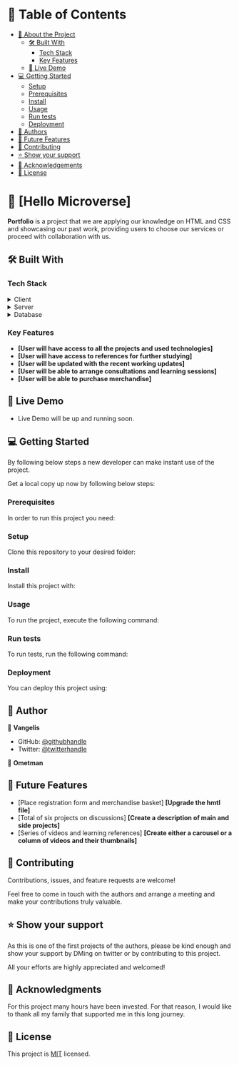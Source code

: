 # 📗 Table of Contents

- [📖 About the Project](#about-project)
  - [🛠 Built With](#built-with)
    - [Tech Stack](#tech-stack)
    - [Key Features](#key-features)
  - [🚀 Live Demo](#live-demo)
- [💻 Getting Started](#getting-started)
  - [Setup](#setup)
  - [Prerequisites](#prerequisites)
  - [Install](#install)
  - [Usage](#usage)
  - [Run tests](#run-tests)
  - [Deployment](#triangular_flag_on_post-deployment)
- [👥 Authors](#authors)
- [🔭 Future Features](#future-features)
- [🤝 Contributing](#contributing)
- [⭐️ Show your support](#support)
- [🙏 Acknowledgements](#acknowledgements)
- [📝 License](#license)

# 📖 [Hello Microverse] <a name="about-project"></a>

**Portfolio** is a project that we are applying our knowledge on HTML and CSS and showcasing our past work, providing users
to choose our services or proceed with collaboration with us.  
## 🛠 Built With <a name="built-with"></a>

### Tech Stack <a name="tech-stack"></a>

<details>
  <summary>Client</summary>
  <ul>
    <li><a href="https://reactjs.org/">React.js</a></li>
  </ul>
</details>

<details>
  <summary>Server</summary>
  <ul>
    <li><a href="https://expressjs.com/">Express.js</a></li>
  </ul>
</details>

<details>
<summary>Database</summary>
  <ul>
    <li><a href="https://www.postgresql.org/">PostgreSQL</a></li>
  </ul>
</details>

### Key Features <a name="key-features"></a>

- **[User will have access to all the projects and used technologies]**
- **[User will have access to references for further studying]**
- **[User will be updated with the recent working updates]**
- **[User will be able to arrange consultations and learning sessions]**
- **[User will be able to purchase merchandise]**

## 🚀 Live Demo <a name="live-demo"></a>

- Live Demo will be up and running soon.

## 💻 Getting Started <a name="getting-started"></a>

By following below steps a new developer can make instant use of the project.

Get a local copy up now by following below steps:

### Prerequisites

In order to run this project you need:

<!--
Example command:

```sh
 gem install rails
```
 -->

### Setup

Clone this repository to your desired folder:

<!--
Example commands:

```sh
  cd my-folder
  git clone git@github.com:myaccount/my-project.git
```
--->

### Install

Install this project with:

<!--
Example command:

```sh
  cd my-project
  gem install
```
--->

### Usage

To run the project, execute the following command:

<!--
Example command:

```sh
  rails server
```
--->

### Run tests

To run tests, run the following command:

<!--
Example command:

```sh
  bin/rails test test/models/article_test.rb
```
--->

### Deployment

You can deploy this project using:

<!--
Example:

```sh

```
 -->

## 👥 Author <a name="authors"></a>

👤 **Vangelis**

- GitHub: [@githubhandle](https://github.com/VangeliVangeli)
- Twitter: [@twitterhandle](https://twitter.com/vangfot)

👤 **Ometman**


## 🔭 Future Features <a name="future-features"></a>

- [Place registration form and merchandise basket] **[Upgrade the hmtl file]**
- [Total of six projects on discussions] **[Create a description of main and side projects]**
- [Series of videos and learning references] **[Create either a carousel or a column of videos and their thumbnails]**

## 🤝 Contributing <a name="contributing"></a>

Contributions, issues, and feature requests are welcome!

Feel free to come in touch with the authors and arrange a meeting and make your contributions truly valuable. 

## ⭐️ Show your support <a name="support"></a>

As this is one of the first projects of the authors, please be kind enough and show your support by DMing on twitter or by contributing to this project. 

All your efforts are highly appreciated and welcomed!

## 🙏 Acknowledgments <a name="acknowledgements"></a>

For this project many hours have been invested. For that reason, I would like to thank all my family that supported me in this long journey.

  ## 📝 License <a name="license"></a>

This project is [MIT](./LICENSE) licensed.

